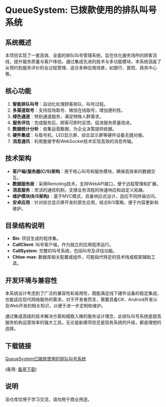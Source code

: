 # QueueSystem: 已拨款使用的排队叫号系统

## 系统概述

本项目实现了一套高效、全面的排队叫号管理系统，旨在优化服务场所的顾客流线，提升服务质量与客户体验。通过集成先进的技术与多功能模块，本系统涵盖了从预约到服务评价的全过程管理，适合多种应用场景，如银行、医院、政务中心等。

## 核心功能

1. **智能排队叫号**：自动化处理顾客排队、叫号过程。
2. **多渠道取号**：支持现场取号、微信在线取号，增加便利性。
3. **绿色通道**：特别通道服务，满足特殊人群需求。
4. **服务评估**：完成服务后，顾客可即时反馈，促进服务质量改进。
5. **数据统计分析**：收集运营数据，为企业决策提供依据。
6. **硬件集成**：与取号机、LED显示屏、综合显示屏等硬件设备无缝对接。
7. **消息通讯**：利用套接字和WebSocket技术实现高效的消息传输。

## 技术架构

- **客户端/服务器(C/S)架构**：用于核心叫号和服务模块，确保高效率的数据交互。
- **数据服务层**：采用Remoting技术，支持WebAPI接口，便于远程管理和扩展。
- **消息服务**：灵活的通信机制，支撑业务流程的快速响应和自定义拓展。
- **维护模块(B/S架构)**：基于MVC模式，具备响应式设计，适应不同终端访问。
- **安卓应用**：针对综合显示屏开发的原生应用，结合B/S策略，便于内容更新和维护。

## 目录结构说明

- **Bin**: 项目生成的程序集。
- **CallClient**: 叫号客户端，作为独立的应用程序运行。
- **CallSystem**: 完整的叫号系统，包括叫号及评估功能。
- **Chloe-mas**: 数据库相关配置或组件，可能指代特定的技术栈或框架辅助工具。

## 开发环境与兼容性

本系统设计考虑到了广泛的兼容性和易用性，既能满足线下硬件设备的稳定集成，也能适应现代网络服务的需求。对于开发者而言，需要具备C#、Android开发以及Web开发的相关知识，以便于进一步定制和维护。

通过集成高级的技术解决方案和细致入微的服务设计理念，此排队叫号系统是提高服务机构运营效率的强大工具。无论是新建项目还是现有系统的升级，都是理想的选择。

## 下载链接
[QueueSystem已拨款使用的排队叫号系统](https://pan.quark.cn/s/8be2b62b1dfe) 

(备用: [备用下载](https://pan.baidu.com/s/1vq-7fqAA2Cdaf2ffWrWZ2A?pwd=1234))

## 说明

该仓库仅用于学习交流，请勿用于商业用途。
